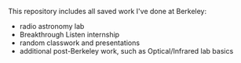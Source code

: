 This repository includes all saved work I've done at Berkeley:
- radio astronomy lab
- Breakthrough Listen internship
- random classwork and presentations
- additional post-Berkeley work, such as Optical/Infrared lab basics